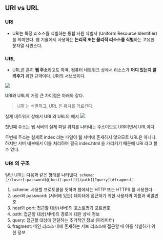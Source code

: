 ## URI vs URL

### URI

- URI는 특정 리소스를 식별하는 통합 자원 식별자 (Uniform Resource Identifier) 를 의미한다. 웹 기술에세 사용하는 **논리적 또는 물리적 리소스를 식별**하는 고유한 문자열 시퀀스다.

### URL

- URL은 흔히 **웹 주소**라고도 하며, 컴퓨터 네트워크 상에서 리소스가 **어디 있는지 알려주기** 위한 규약이다. URI의 서브셋이다.

![](https://www.charlezz.com/wordpress/wp-content/uploads/2021/02/www.charlezz.com-uri-url-uri-url-768x768.png)

URI와 URL의 가장 큰 차이점은 아래와 같다.

> URI 는 식별하고, URL 은 위치를 가르킨다.

실제 네트워크 상에서 URI 와 URL의 예시
![](https://www.charlezz.com/wordpress/wp-content/uploads/2021/03/www.charlezz.com-uri-url-uri-vs-url.png)

첫번째 주소는 웹 서버의 실제 파일 위치를 나타내는 주소이므로 URI이면서 URL이다.

두번째 주소는 실제로 index 라는 파일이 웹 서버에 존재하지 않으므로 URL은 아니다. 하지만 서버 내부에서 이를 처리하여 결국 index.html 을 가리키기 때문에 URI 라고 볼 수 있다.

### URI 의 구조

일반 URI는 다음과 같은 형태를 나타낸다.
`scheme:[//[user[:password]@]host[:port]][/path][?query][#fragment]`

1. scheme: 사용할 프로토콜을 뜻하며 웹에서는 HTTP 또는 HTTPS 를 사용한다.
2. user와 password: (서버에 있는) 데이터에 접근하기 위한 사용자의 이름과 비밀번호
3. host와 port: 접근할 대상(서버)의 호스트명과 포트번호
4. path: 접근할 대상(서버)의 경로에 대한 상세 정보
5. query: 접근할 대상에 전달하는 추가적인 정보 (파라미터)
6. fragment: 메인 리소스 내에 존재하는 서브 리소스에 접근할 때 이를 식별하기 위한 정보
